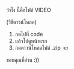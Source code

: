 ว่าไง นี้คือไฟล์ VIDEO

(วิธีดาวน์โหลด)

1. กดไปที่ code
2. แล้วไปดูหน้าแรก
3. กดดาวน์โหลดไฟล์ .zip
   _จบ_
   
ขอบคุณที่อ่าน :))

